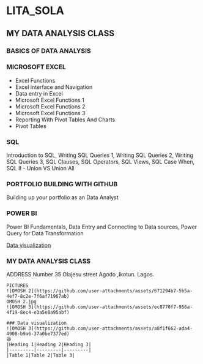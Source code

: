 # LITA_SOLA

## MY DATA ANALYSIS CLASS 

### BASICS OF DATA ANALYSIS

### MICROSOFT EXCEL
- Excel Functions
- Excel interface and Navigation
- Data entry in Excel
- Microsoft Excel Functions 1
- Microsoft Excel Functions 2
- Microsoft Excel Functions 3
- Reporting With Pivot Tables And Charts
- Pivot Tables

### SQL
Introduction to SQL,
Writing SQL Queries 1,
Writing SQL Queries 2,
Writing SQL Queries 3,
SQL Clauses,
SQL Operators,
SQL Views,
SQL Case When,
SQL II - Union VS Union All

### PORTFOLIO BUILDING WITH GITHUB
Building up your portfolio as an Data Analyst

### POWER BI
Power BI Fundamentals,
Data Entry and Connecting to Data sources,
Power Query for Data Transformation






[Data visualization](#data-visualization)

### MY DATA ANALYSIS CLASS
ADDRESS  Number 35 Olajesu street Agodo ,Ikotun. Lagos.
```
PICTURES
![OMOSH 2](https://github.com/user-attachments/assets/671294b7-5b5a-4ef7-8c2e-7f6af71967ab)
OMOSH 2.jpg
![OMOSH 3](https://github.com/user-attachments/assets/ec8770f7-956a-4f19-8ec4-e3a5e8a95abf)

### Data visualization
![OMOSH 3](https://github.com/user-attachments/assets/a8f1f662-ada4-4908-b9a6-37a0be7377ed)
😆
|Heading 1|Heading 2|Heading 3|
|---------|---------|---------|
|Table 1|Table 2|Table 3|

